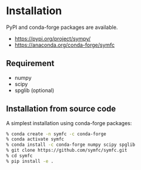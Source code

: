 # Installation

PyPI and conda-forge packages are available.

- https://pypi.org/project/sympy/
- https://anaconda.org/conda-forge/symfc

## Requirement

- numpy
- scipy
- spglib (optional)

## Installation from source code

A simplest installation using conda-forge packages:

```bash
% conda create -n symfc -c conda-forge
% conda activate symfc
% conda install -c conda-forge numpy scipy spglib
% git clone https://github.com/symfc/symfc.git
% cd symfc
% pip install -e .
```

